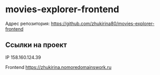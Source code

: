 # movies-explorer-frontend

Адрес репозитория: https://github.com/zhukirina80/movies-explorer-frontend

## Ссылки на проект

IP 158.160.124.39

Frontend https://zhukirina.nomoredomainswork.ru
